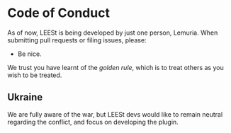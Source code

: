 # Code of Conduct

As of now, LEESt is being developed by just one person,
Lemuria. When submitting pull requests or filing issues,
please:

- Be nice.


We trust you have learnt of the *golden rule*, which is
to treat others as you wish to be treated.


## Ukraine

We are fully aware of the war, but LEESt devs would like to
remain neutral regarding the conflict, and focus on developing
the plugin.
